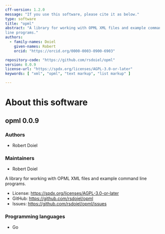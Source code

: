 ```yaml
---
cff-version: 1.2.0
message: "If you use this software, please cite it as below."
type: software
title: "opml"
abstract: "A library for working with OPML XML files and example command
line programs."
authors:
  - family-names: Doiel
    given-names: Robert
    orcid: "https://orcid.org/0000-0003-0900-6903"

repository-code: "https://github.com/rsdoiel/opml"
version: 0.0.9
license-url: "https://spdx.org/licenses/AGPL-3.0-or-later"
keywords: [ "xml", "opml", "text markup", "list markup" ]

---
```


About this software
===================

## opml 0.0.9

### Authors

- Robert Doiel


### Maintainers

- Robert Doiel

A library for working with OPML XML files and example command line
programs.

- License: <https://spdx.org/licenses/AGPL-3.0-or-later>
- GitHub: <https://github.com/rsdoiel/opml>
- Issues: <https://github.com/rsdoiel/opml/issues>


### Programming languages

- Go


